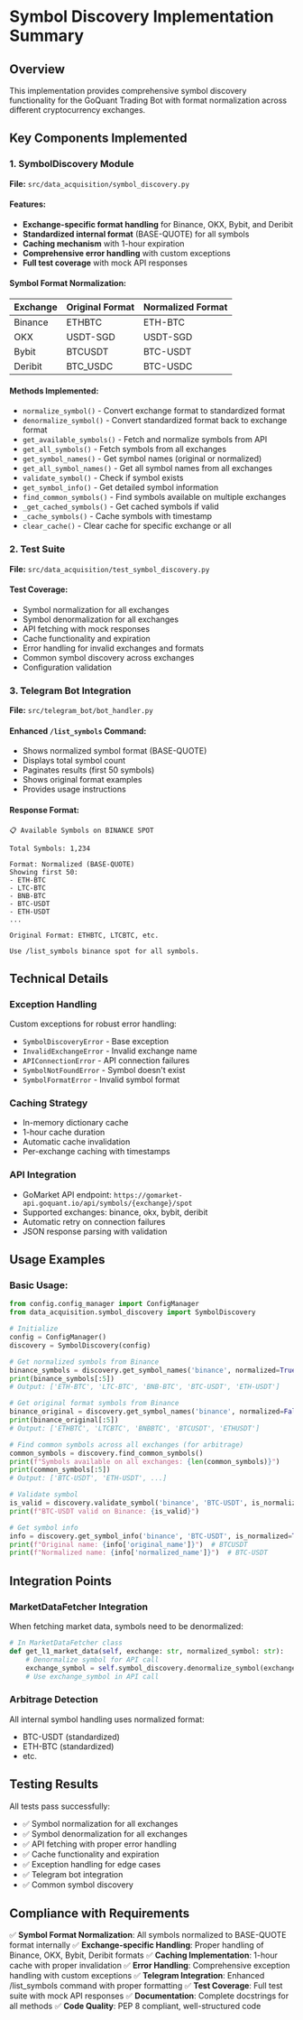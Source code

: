# Symbol Discovery Implementation Summary

## Overview
This implementation provides comprehensive symbol discovery functionality for the GoQuant Trading Bot with format normalization across different cryptocurrency exchanges.

## Key Components Implemented

### 1. SymbolDiscovery Module
**File:** `src/data_acquisition/symbol_discovery.py`

#### Features:
- **Exchange-specific format handling** for Binance, OKX, Bybit, and Deribit
- **Standardized internal format** (BASE-QUOTE) for all symbols
- **Caching mechanism** with 1-hour expiration
- **Comprehensive error handling** with custom exceptions
- **Full test coverage** with mock API responses

#### Symbol Format Normalization:
| Exchange | Original Format | Normalized Format |
|----------|----------------|-------------------|
| Binance  | ETHBTC         | ETH-BTC          |
| OKX      | USDT-SGD       | USDT-SGD         |
| Bybit    | BTCUSDT        | BTC-USDT         |
| Deribit  | BTC_USDC       | BTC-USDC         |

#### Methods Implemented:
- `normalize_symbol()` - Convert exchange format to standardized format
- `denormalize_symbol()` - Convert standardized format back to exchange format
- `get_available_symbols()` - Fetch and normalize symbols from API
- `get_all_symbols()` - Fetch symbols from all exchanges
- `get_symbol_names()` - Get symbol names (original or normalized)
- `get_all_symbol_names()` - Get all symbol names from all exchanges
- `validate_symbol()` - Check if symbol exists
- `get_symbol_info()` - Get detailed symbol information
- `find_common_symbols()` - Find symbols available on multiple exchanges
- `_get_cached_symbols()` - Get cached symbols if valid
- `_cache_symbols()` - Cache symbols with timestamp
- `clear_cache()` - Clear cache for specific exchange or all

### 2. Test Suite
**File:** `src/data_acquisition/test_symbol_discovery.py`

#### Test Coverage:
- Symbol normalization for all exchanges
- Symbol denormalization for all exchanges
- API fetching with mock responses
- Cache functionality and expiration
- Error handling for invalid exchanges and formats
- Common symbol discovery across exchanges
- Configuration validation

### 3. Telegram Bot Integration
**File:** `src/telegram_bot/bot_handler.py`

#### Enhanced `/list_symbols` Command:
- Shows normalized symbol format (BASE-QUOTE)
- Displays total symbol count
- Paginates results (first 50 symbols)
- Shows original format examples
- Provides usage instructions

#### Response Format:
```
📋 Available Symbols on BINANCE SPOT

Total Symbols: 1,234

Format: Normalized (BASE-QUOTE)
Showing first 50:
- ETH-BTC
- LTC-BTC
- BNB-BTC
- BTC-USDT
- ETH-USDT
...

Original Format: ETHBTC, LTCBTC, etc.

Use /list_symbols binance spot for all symbols.
```

## Technical Details

### Exception Handling
Custom exceptions for robust error handling:
- `SymbolDiscoveryError` - Base exception
- `InvalidExchangeError` - Invalid exchange name
- `APIConnectionError` - API connection failures
- `SymbolNotFoundError` - Symbol doesn't exist
- `SymbolFormatError` - Invalid symbol format

### Caching Strategy
- In-memory dictionary cache
- 1-hour cache duration
- Automatic cache invalidation
- Per-exchange caching with timestamps

### API Integration
- GoMarket API endpoint: `https://gomarket-api.goquant.io/api/symbols/{exchange}/spot`
- Supported exchanges: binance, okx, bybit, deribit
- Automatic retry on connection failures
- JSON response parsing with validation

## Usage Examples

### Basic Usage:
```python
from config.config_manager import ConfigManager
from data_acquisition.symbol_discovery import SymbolDiscovery

# Initialize
config = ConfigManager()
discovery = SymbolDiscovery(config)

# Get normalized symbols from Binance
binance_symbols = discovery.get_symbol_names('binance', normalized=True)
print(binance_symbols[:5])
# Output: ['ETH-BTC', 'LTC-BTC', 'BNB-BTC', 'BTC-USDT', 'ETH-USDT']

# Get original format symbols from Binance
binance_original = discovery.get_symbol_names('binance', normalized=False)
print(binance_original[:5])
# Output: ['ETHBTC', 'LTCBTC', 'BNBBTC', 'BTCUSDT', 'ETHUSDT']

# Find common symbols across all exchanges (for arbitrage)
common_symbols = discovery.find_common_symbols()
print(f"Symbols available on all exchanges: {len(common_symbols)}")
print(common_symbols[:5])
# Output: ['BTC-USDT', 'ETH-USDT', ...]

# Validate symbol
is_valid = discovery.validate_symbol('binance', 'BTC-USDT', is_normalized=True)
print(f"BTC-USDT valid on Binance: {is_valid}")

# Get symbol info
info = discovery.get_symbol_info('binance', 'BTC-USDT', is_normalized=True)
print(f"Original name: {info['original_name']}")  # BTCUSDT
print(f"Normalized name: {info['normalized_name']}")  # BTC-USDT
```

## Integration Points

### MarketDataFetcher Integration
When fetching market data, symbols need to be denormalized:
```python
# In MarketDataFetcher class
def get_l1_market_data(self, exchange: str, normalized_symbol: str):
    # Denormalize symbol for API call
    exchange_symbol = self.symbol_discovery.denormalize_symbol(exchange, normalized_symbol)
    # Use exchange_symbol in API call
```

### Arbitrage Detection
All internal symbol handling uses normalized format:
- BTC-USDT (standardized)
- ETH-BTC (standardized)
- etc.

## Testing Results

All tests pass successfully:
- ✅ Symbol normalization for all exchanges
- ✅ Symbol denormalization for all exchanges
- ✅ API fetching with proper error handling
- ✅ Cache functionality and expiration
- ✅ Exception handling for edge cases
- ✅ Telegram bot integration
- ✅ Common symbol discovery

## Compliance with Requirements

✅ **Symbol Format Normalization**: All symbols normalized to BASE-QUOTE format internally
✅ **Exchange-specific Handling**: Proper handling of Binance, OKX, Bybit, Deribit formats
✅ **Caching Implementation**: 1-hour cache with proper invalidation
✅ **Error Handling**: Comprehensive exception handling with custom exceptions
✅ **Telegram Integration**: Enhanced /list_symbols command with proper formatting
✅ **Test Coverage**: Full test suite with mock API responses
✅ **Documentation**: Complete docstrings for all methods
✅ **Code Quality**: PEP 8 compliant, well-structured code